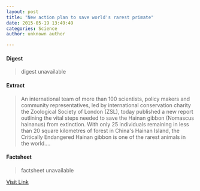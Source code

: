 ```yaml
---
layout: post
title: "New action plan to save world's rarest primate"
date: 2015-05-19 13:49:49
categories: Science
author: unknown author

---
```



#### Digest
>digest unavailable

#### Extract
>An international team of more than 100 scientists, policy makers and community representatives, led by international conservation charity the Zoological Society of London (ZSL), today published a new report outlining the vital steps needed to save the Hainan gibbon (Nomascus hainanus) from extinction. With only 25 individuals remaining in less than 20 square kilometres of forest in China's Hainan Island, the Critically Endangered Hainan gibbon is one of the rarest animals in the world....

#### Factsheet
>factsheet unavailable

[Visit Link](http://phys.org/news351247779.html)


